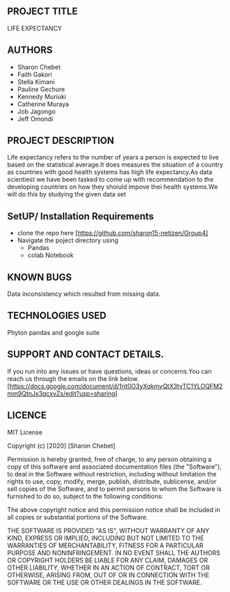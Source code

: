 ## PROJECT TITLE
LIFE EXPECTANCY

## AUTHORS
* Sharon Chebet
* Faith Gakori
* Stella Kimani
* Pauline Gechure
* Kennedy Muriuki
* Catherine Muraya
* Job Jagongo
* Jeff Omondi

## PROJECT DESCRIPTION
Life expectancy refers to the number of years a person is expected to live based on the statistical average.It does measures the situation of a country as countries with good health systems has high life expectancy.As data scientiest we have been tasked to come up with recommendation to the developing countries on how they shoiuld impove thei health systems.We will do this by studying the given data set
## SetUP/ Installation Requirements
* clone the repo here [https://github.com/sharon15-netizen/Group4]
* Navigate the poject directory using
  * Pandas
  * colab Notebook
  
## KNOWN BUGS
Data inconsistency which resulted from missing data.
  
 ## TECHNOLOGIES USED
 Phyton pandas and google suite
  
  ## SUPPORT AND CONTACT DETAILS.
If you run into any issues or have questions, ideas or concerns.You can reach us through the emails on the link below.  [https://docs.google.com/document/d/1rit0O3yXqkmyQtX3tvTC1YLOQFM2mm9QtnJx3qcxvZs/edit?usp=sharing]
  
  ## LICENCE
  
  MIT License

Copyright (c) [2020] [Sharon Chebet]

Permission is hereby granted, free of charge, to any person obtaining a copy
of this software and associated documentation files (the "Software"), to deal
in the Software without restriction, including without limitation the rights
to use, copy, modify, merge, publish, distribute, sublicense, and/or sell
copies of the Software, and to permit persons to whom the Software is
furnished to do so, subject to the following conditions:

The above copyright notice and this permission notice shall be included in all
copies or substantial portions of the Software.

THE SOFTWARE IS PROVIDED "AS IS", WITHOUT WARRANTY OF ANY KIND, EXPRESS OR
IMPLIED, INCLUDING BUT NOT LIMITED TO THE WARRANTIES OF MERCHANTABILITY,
FITNESS FOR A PARTICULAR PURPOSE AND NONINFRINGEMENT. IN NO EVENT SHALL THE
AUTHORS OR COPYRIGHT HOLDERS BE LIABLE FOR ANY CLAIM, DAMAGES OR OTHER
LIABILITY, WHETHER IN AN ACTION OF CONTRACT, TORT OR OTHERWISE, ARISING FROM,
OUT OF OR IN CONNECTION WITH THE SOFTWARE OR THE USE OR OTHER DEALINGS IN THE
SOFTWARE.
  
